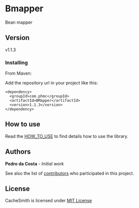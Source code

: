 # Bmapper
Bean mapper

## Version

v1.1.3

### Installing

From Maven:

Add the repository url in your project like this:

```
<dependency>
  <groupId>com.phmc</groupId>
  <artifactId>BMapper</artifactId>
  <version>1.1.3</version>
</dependency>
```

## How to use

Read the [HOW_TO_USE](https://github.com/phmdacosta/BMapper/blob/master/HOW_TO_USE.md) to find details how to use the library.

## Authors

**Pedro da Costa** - *Initial work*

See also the list of [contributors](https://github.com/phmdacosta/BMapper/graphs/contributors) who participated in this project.

## License

CacheSmith is licensed under [MIT License](https://github.com/phmdacosta/BMapper/blob/master/LICENSE)

